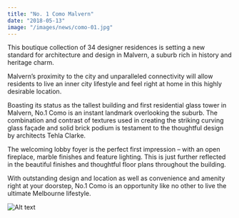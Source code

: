 ```yaml
---
title: "No. 1 Como Malvern"
date: "2018-05-13"
image: "/images/news/como-01.jpg"
---
```


This boutique collection of 34 designer residences is setting a new standard for architecture and design in Malvern, a suburb rich in history and heritage charm. 

Malvern’s proximity to the city and unparalleled connectivity will allow residents to live an inner city lifestyle and feel right at home in this highly desirable location. 

Boasting its status as the tallest building and first residential glass tower in Malvern, No.1 Como is an instant landmark overlooking the suburb. The combination and contrast of textures used in creating the striking curving glass façade and solid brick podium is testament to the thoughtful design by architects Tehla Clarke. 

The welcoming lobby foyer is the perfect first impression – with an open fireplace, marble finishes and feature lighting. This is just further reflected in the beautiful finishes and thoughtful floor plans throughout the building. 

With outstanding design and location as well as convenience and amenity right at your doorstep, No.1 Como is an opportunity like no other to live the ultimate Melbourne lifestyle.



![Alt text](/images/news/como-02.jpg)


